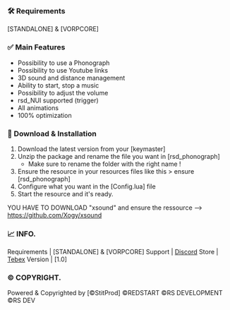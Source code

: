 ### 🛠 Requirements

[STANDALONE] & [VORPCORE]

### ✅ Main Features

- Possibility to use a Phonograph
- Possibility to use Youtube links
- 3D sound and distance management
- Ability to start, stop a music
- Possibility to adjust the volume
- rsd_NUI supported (trigger)
- All animations
- 100% optimization

### 🔧 Download & Installation

1. Download the latest version from your [keymaster]
2. Unzip the package and rename the file you want in [rsd_phonograph]
    - Make sure to rename the folder with the right name !
3. Ensure the resource in your resources files like this > ensure [rsd_phonograph]
4. Configure what you want in the [Config.lua] file
5. Start the resource and it's ready.

YOU HAVE TO DOWNLOAD "xsound" and ensure the ressource --> https://github.com/Xogy/xsound

### 📈 INFO.

Requirements  | [STANDALONE] & [VORPCORE]
Support	      | [Discord](https://discord.gg/UsjAnRv48u)
Store	        | [Tebex](https://script.redstartrp.fr/)
Version	      | [1.0]


### © COPYRIGHT.

Powered & Copyrighted by [©StitProd]
©REDSTART
©RS DEVELOPMENT
©RS DEV